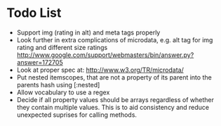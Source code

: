Todo List
=========

* Support img (rating in alt) and meta tags properly
* Look further in extra complications of microdata, e.g. alt tag for img rating and different size ratings
  http://www.google.com/support/webmasters/bin/answer.py?answer=172705 
* Look at proper spec at: http://www.w3.org/TR/microdata/
* Put nested itemscopes, that are not a property of its parent into the parents hash using [:nested]
* Allow vocabulary to use a regex
* Decide if all property values should be arrays regardless of whether they contain multiple values.
  This is to aid consistency and reduce unexpected suprises for calling methods.
